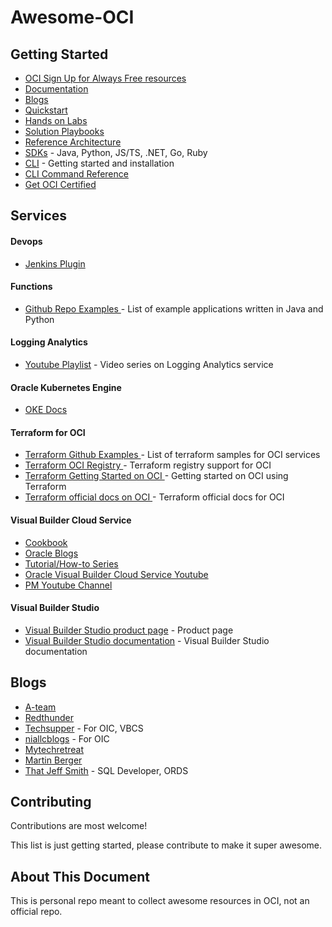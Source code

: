 
# Awesome-OCI


## Getting Started

- [OCI Sign Up for Always Free resources](https://www.oracle.com/cloud/free/)
- [Documentation](https://docs.oracle.com/en-us/iaas/Content/home.htm)
- [Blogs](https://blogs.oracle.com/cloud-infrastructure/)
- [Quickstart](https://github.com/oracle-quickstart/)
- [Hands on Labs](https://apexapps.oracle.com/pls/apex/dbpm/r/livelabs/home)
- [Solution Playbooks](https://docs.oracle.com/solutions/?q=&cType=solution-playbook&sort=date-desc&lang=en)
- [Reference Architecture](https://docs.oracle.com/solutions/?type=reference-architectures&page=0&is=true&sort=0)
- [SDKs](https://docs.oracle.com/en-us/iaas/Content/API/Concepts/sdks.htm) - Java, Python, JS/TS, .NET, Go, Ruby
- [CLI](https://docs.oracle.com/en-us/iaas/Content/API/Concepts/cliconcepts.htm) - Getting started and installation
- [CLI Command Reference](https://docs.oracle.com/en-us/iaas/tools/oci-cli/2.26.1/oci_cli_docs/)
- [Get OCI Certified](https://www.oracle.com/cloud/iaas/training/)

## Services

#### Devops

- [Jenkins Plugin](https://github.com/jenkinsci/oracle-cloud-infrastructure-devops-plugin)

#### Functions

- [Github Repo Examples ](https://github.com/oracle/oracle-functions-samples) - List of example applications written in Java and Python

#### Logging Analytics

- [Youtube Playlist](https://www.youtube.com/playlist?list=PLiuPvpy8QsiV_QT9A-pECFkK30yMJEXOu) - Video series on Logging Analytics service

#### Oracle Kubernetes Engine

- [OKE Docs](https://docs.oracle.com/en-us/iaas/Content/ContEng/home.htm)

#### Terraform for OCI

- [Terraform Github Examples ](https://github.com/terraform-providers/terraform-provider-oci/tree/master/examples) - List of terraform samples for OCI services
- [Terraform OCI Registry ](https://registry.terraform.io/providers/hashicorp/oci/latest) - Terraform registry support for OCI
- [Terraform Getting Started on OCI ](https://learn.hashicorp.com/collections/terraform/oci-get-started) - Getting started on OCI using Terraform
- [Terraform official docs on OCI ](https://registry.terraform.io/providers/hashicorp/oci/latest/docs) - Terraform official docs for OCI

#### Visual Builder Cloud Service

- [Cookbook](https://vbcookbook.oracle.com/)
- [Oracle Blogs](https://blogs.oracle.com/vbcs/oracle-visual-builder-cloud-service)
- [Tutorial/How-to Series](https://docs.oracle.com/en/cloud/paas/app-builder-cloud/videos.html)
- [Oracle Visual Builder Cloud Service Youtube](https://www.youtube.com/c/OracleApplicationBuilderCloud/videos)
- [PM Youtube Channel](https://www.youtube.com/channel/UC1CuuEupvAodXXN0Xh_Tnsg)

#### Visual Builder Studio

- [Visual Builder Studio product page](https://www.oracle.com/application-development/visual-builder-studio/) - Product page
- [Visual Builder Studio documentation](https://docs.oracle.com/en/cloud/paas/developer-cloud/csdcs/index.html) - Visual Builder Studio documentation

## Blogs

- [A-team](https://www.ateam-oracle.com/)
- [Redthunder](https://redthunder.blog/)
- [Techsupper](https://www.techsupper.com/) - For OIC, VBCS
- [niallcblogs](http://niallcblogs.blogspot.com/) - For OIC 
- [Mytechretreat](https://mytechretreat.com/)
- [Martin Berger](https://www.martinberger.com/)
- [That Jeff Smith](https://www.thatjeffsmith.com/) - SQL Developer, ORDS

## Contributing

Contributions are most welcome!

This list is just getting started, please contribute to make it super awesome.

## About This Document

This is personal repo meant to collect awesome resources in OCI, not an official repo.
